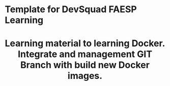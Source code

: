 <h1> Template for DevSquad FAESP Learning<h1>
<p align=center> Learning material to learning Docker. <br>
    Integrate and management GIT Branch with build new Docker images.
</p>
